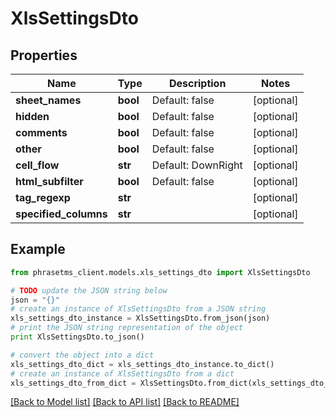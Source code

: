 # XlsSettingsDto

## Properties

| Name                  | Type     | Description        | Notes      |
| --------------------- | -------- | ------------------ | ---------- |
| **sheet_names**       | **bool** | Default: false     | [optional] |
| **hidden**            | **bool** | Default: false     | [optional] |
| **comments**          | **bool** | Default: false     | [optional] |
| **other**             | **bool** | Default: false     | [optional] |
| **cell_flow**         | **str**  | Default: DownRight | [optional] |
| **html_subfilter**    | **bool** | Default: false     | [optional] |
| **tag_regexp**        | **str**  |                    | [optional] |
| **specified_columns** | **str**  |                    | [optional] |

## Example

```python
from phrasetms_client.models.xls_settings_dto import XlsSettingsDto

# TODO update the JSON string below
json = "{}"
# create an instance of XlsSettingsDto from a JSON string
xls_settings_dto_instance = XlsSettingsDto.from_json(json)
# print the JSON string representation of the object
print XlsSettingsDto.to_json()

# convert the object into a dict
xls_settings_dto_dict = xls_settings_dto_instance.to_dict()
# create an instance of XlsSettingsDto from a dict
xls_settings_dto_from_dict = XlsSettingsDto.from_dict(xls_settings_dto_dict)
```

[[Back to Model list]](../README.md#documentation-for-models) [[Back to API list]](../README.md#documentation-for-api-endpoints) [[Back to README]](../README.md)
